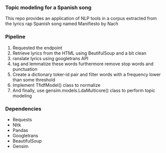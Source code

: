 ### Topic modeling for a Spanish song

This repo provides an application of NLP tools in a corpus extracted from the lyrics rap Spanish song named Manifiesto by Nach

### Pipeline

<ol>
<li>Requested the endpoint</li>
<li>Retrieve lyrics from the HTML using BeutifulSoup and a bit clean </li>
<li>ranslate lyrics using googletrans API </li>
<li> tag and lemmatize these words furthermore remove stop words and punctuation </li>
<li>Create a dictionary toker-id pair and filter words with a frequency lower than some threshold </li>
<li>Implement TfidfModel() class to normalize </li>
<li>And finally, use gensim.models.LdaMulticore() class to perform topic modeling </li>
</ol>

### Dependencies
- Requests
- Nltk
- Pandas
- Googletrans
- BeautifulSoup
- Gensim
